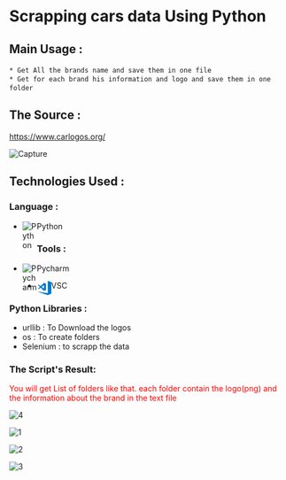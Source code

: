 # Scrapping cars data Using Python
## Main Usage :
    * Get All the brands name and save them in one file
    * Get for each brand his information and logo and save them in one folder
## The Source :
https://www.carlogos.org/

![Capture](https://user-images.githubusercontent.com/86334640/124531529-fe29e900-de0e-11eb-9ad4-1a03053659bf.PNG)

## Technologies Used :
### Language :  
   * Python [<img align="left" alt="Python" width="26px" src="https://img.icons8.com/color/48/000000/python.png"/>]()
### Tools : 
* Pycharm [<img align="left" alt="Pycharm" width="26px" src="https://upload.wikimedia.org/wikipedia/commons/thumb/1/1d/PyCharm_Icon.svg/512px-PyCharm_Icon.svg.png" />]()

* VSC [<img align="left" alt="Visual Studio Code" width="26px" src="https://raw.githubusercontent.com/github/explore/80688e429a7d4ef2fca1e82350fe8e3517d3494d/topics/visual-studio-code/visual-studio-code.png" />]()
### Python Libraries :
   * urllib : To Download the logos
   * os : To create folders
   * Selenium : to scrapp the data
### The Script's Result:
<span style='color: red'> You will get List of folders like that.
each folder contain the logo(png) and the information about the brand in the text file </span>

![4](https://user-images.githubusercontent.com/86334640/124533285-56161f00-de12-11eb-8164-1dd552c26d31.PNG)

![1](https://user-images.githubusercontent.com/86334640/124531819-91fbb500-de0f-11eb-96e4-2055e8631f61.PNG)

![2](https://user-images.githubusercontent.com/86334640/124532137-354cca00-de10-11eb-88af-c7aa4b81e386.PNG)

![3](https://user-images.githubusercontent.com/86334640/124532156-409ff580-de10-11eb-9298-f686d2afe180.PNG)



